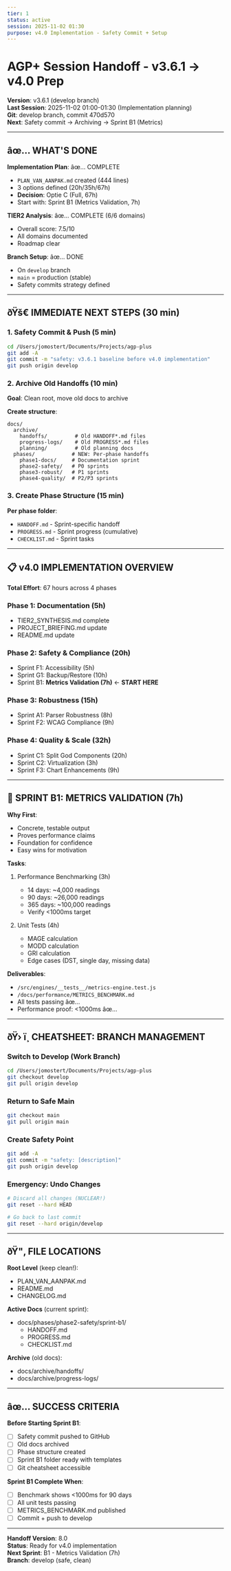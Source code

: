 ```yaml
---
tier: 1
status: active
session: 2025-11-02 01:30
purpose: v4.0 Implementation - Safety Commit + Setup
---
```


# AGP+ Session Handoff - v3.6.1 → v4.0 Prep

**Version**: v3.6.1 (develop branch)  
**Last Session**: 2025-11-02 01:00-01:30 (Implementation planning)  
**Git**: develop branch, commit 470d570  
**Next**: Safety commit → Archiving → Sprint B1 (Metrics)

---

## âœ… WHAT'S DONE

**Implementation Plan**: âœ… COMPLETE
- `PLAN_VAN_AANPAK.md` created (444 lines)
- 3 options defined (20h/35h/67h)
- **Decision**: Optie C (Full, 67h)
- Start with: Sprint B1 (Metrics Validation, 7h)

**TIER2 Analysis**: âœ… COMPLETE (6/6 domains)
- Overall score: 7.5/10
- All domains documented
- Roadmap clear

**Branch Setup**: âœ… DONE
- On `develop` branch
- `main` = production (stable)
- Safety commits strategy defined

---

## ðŸš€ IMMEDIATE NEXT STEPS (30 min)

### 1. Safety Commit & Push (5 min)
```bash
cd /Users/jomostert/Documents/Projects/agp-plus
git add -A
git commit -m "safety: v3.6.1 baseline before v4.0 implementation"
git push origin develop
```

### 2. Archive Old Handoffs (10 min)
**Goal**: Clean root, move old docs to archive

**Create structure**:
```
docs/
  archive/
    handoffs/         # Old HANDOFF*.md files
    progress-logs/    # Old PROGRESS*.md files
    planning/         # Old planning docs
  phases/            # NEW: Per-phase handoffs
    phase1-docs/     # Documentation sprint
    phase2-safety/   # P0 sprints
    phase3-robust/   # P1 sprints
    phase4-quality/  # P2/P3 sprints
```

### 3. Create Phase Structure (15 min)
**Per phase folder**:
- `HANDOFF.md` - Sprint-specific handoff
- `PROGRESS.md` - Sprint progress (cumulative)
- `CHECKLIST.md` - Sprint tasks

---

## 📋 v4.0 IMPLEMENTATION OVERVIEW

**Total Effort**: 67 hours across 4 phases

### Phase 1: Documentation (5h)
- TIER2_SYNTHESIS.md complete
- PROJECT_BRIEFING.md update
- README.md update

### Phase 2: Safety & Compliance (20h)
- Sprint F1: Accessibility (5h)
- Sprint G1: Backup/Restore (10h)
- Sprint B1: **Metrics Validation (7h)** ← **START HERE**

### Phase 3: Robustness (15h)
- Sprint A1: Parser Robustness (8h)
- Sprint F2: WCAG Compliance (9h)

### Phase 4: Quality & Scale (32h)
- Sprint C1: Split God Components (20h)
- Sprint C2: Virtualization (3h)
- Sprint F3: Chart Enhancements (9h)

---

## 🎯 SPRINT B1: METRICS VALIDATION (7h)

**Why First**: 
- Concrete, testable output
- Proves performance claims
- Foundation for confidence
- Easy wins for motivation

**Tasks**:
1. Performance Benchmarking (3h)
   - 14 days: ~4,000 readings
   - 90 days: ~26,000 readings
   - 365 days: ~100,000 readings
   - Verify <1000ms target

2. Unit Tests (4h)
   - MAGE calculation
   - MODD calculation
   - GRI calculation
   - Edge cases (DST, single day, missing data)

**Deliverables**:
- `/src/engines/__tests__/metrics-engine.test.js`
- `/docs/performance/METRICS_BENCHMARK.md`
- All tests passing âœ…
- Performance proof: <1000ms âœ…

---

## ðŸ› ï¸ CHEATSHEET: BRANCH MANAGEMENT

### Switch to Develop (Work Branch)
```bash
cd /Users/jomostert/Documents/Projects/agp-plus
git checkout develop
git pull origin develop
```

### Return to Safe Main
```bash
git checkout main
git pull origin main
```

### Create Safety Point
```bash
git add -A
git commit -m "safety: [description]"
git push origin develop
```

### Emergency: Undo Changes
```bash
# Discard all changes (NUCLEAR!)
git reset --hard HEAD

# Go back to last commit
git reset --hard origin/develop
```

---

## ðŸ"‚ FILE LOCATIONS

**Root Level** (keep clean!):
- PLAN_VAN_AANPAK.md
- README.md
- CHANGELOG.md

**Active Docs** (current sprint):
- docs/phases/phase2-safety/sprint-b1/
  - HANDOFF.md
  - PROGRESS.md
  - CHECKLIST.md

**Archive** (old docs):
- docs/archive/handoffs/
- docs/archive/progress-logs/

---

## âœ… SUCCESS CRITERIA

**Before Starting Sprint B1**:
- [ ] Safety commit pushed to GitHub
- [ ] Old docs archived
- [ ] Phase structure created
- [ ] Sprint B1 folder ready with templates
- [ ] Git cheatsheet accessible

**Sprint B1 Complete When**:
- [ ] Benchmark shows <1000ms for 90 days
- [ ] All unit tests passing
- [ ] METRICS_BENCHMARK.md published
- [ ] Commit + push to develop

---

**Handoff Version**: 8.0  
**Status**: Ready for v4.0 implementation  
**Next Sprint**: B1 - Metrics Validation (7h)  
**Branch**: develop (safe, clean)
